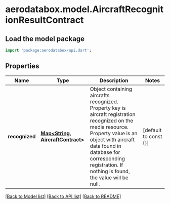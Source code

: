 # aerodatabox.model.AircraftRecognitionResultContract

## Load the model package
```dart
import 'package:aerodatabox/api.dart';
```

## Properties
Name | Type | Description | Notes
------------ | ------------- | ------------- | -------------
**recognized** | [**Map<String, AircraftContract>**](AircraftContract.md) | Object containing aircrafts recognized.    Property key is aircraft registration recognized on the media resource.  Property value is an object with aircraft data found in database for corresponding registration. If nothing  is found, the value will be null. | [default to const {}]

[[Back to Model list]](../README.md#documentation-for-models) [[Back to API list]](../README.md#documentation-for-api-endpoints) [[Back to README]](../README.md)


